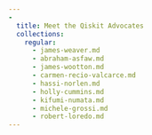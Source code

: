 ```yaml
---
-
  title: Meet the Qiskit Advocates
  collections:
    regular:
      - james-weaver.md
      - abraham-asfaw.md
      - james-wootton.md
      - carmen-recio-valcarce.md
      - hassi-norlen.md
      - holly-cummins.md
      - kifumi-numata.md
      - michele-grossi.md
      - robert-loredo.md
---
```

